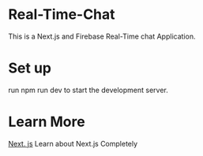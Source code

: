 # Real-Time-Chat
This is a Next.js and Firebase Real-Time chat Application.
# Set up
run npm run dev to start the development server.
# Learn More
[Next. js](https://nextjs.org/learn/foundations/about-nextjs) Learn about Next.js Completely

